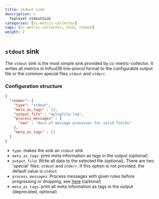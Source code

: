 ```yaml
---
title: stdout sink
description: >
  Toplevel stdoutSink
categories: [cc-metric-collector]
tags: [cc-metric-collector, Sink, stdout]
weight: 2
---
```


## `stdout` sink

The `stdout` sink is the most simple sink provided by cc-metric-collector. It writes all metrics in InfluxDB line-procol format to the configurable output file or the common special files `stdout` and `stderr`.


### Configuration structure

```json
{
  "<name>": {
    "type": "stdout",
    "meta_as_tags" : [],
    "output_file" : "mylogfile.log",
    "process_messages" : {
      "see" : "docs of message processor for valid fields"
    },
    "meta_as_tags" : []
  }
}
```

- `type`: makes the sink an `stdout` sink
- `meta_as_tags`: print meta information as tags in the output (optional)
- `output_file`: Write all data to the selected file (optional). There are two 'special' files: `stdout` and `stderr`. If this option is not provided, the default value is `stdout`
- `process_messages`: Process messages with given rules before progressing or dropping, see [here](../pkg/messageProcessor/README.md)  (optional)
- `meta_as_tags`: print all meta information as tags in the output (deprecated, optional)

